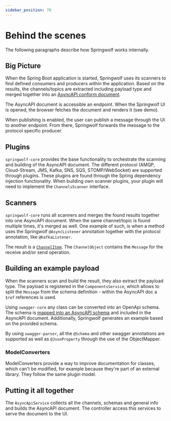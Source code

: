 ```yaml
---
sidebar_position: 70
---
```


# Behind the scenes

The following paragraphs describe how Springwolf works internally.

## Big Picture

When the Spring Boot application is started, Springwolf uses its scanners to find defined consumers and producers within the application.
Based on the results, the channels/topics are extracted including payload type and merged together into an [AsyncAPI conform document](https://www.asyncapi.com/docs/reference/specification/v3.0.0).

The AsyncAPI document is accessible an endpoint.
When the Springwolf UI is opened, the browser fetches the document and renders it (see demo).

When publishing is enabled, the user can publish a message through the UI to another endpoint.
From there, Springwolf forwards the message to the protocol specific producer.

## Plugins

`springwolf-core` provides the base functionality to orchestrate the scanning and building of the AsyncAPI document.
The different protocol (AMQP, Cloud-Stream, JMS, Kafka, SNS, SQS, STOMP/WebSocket) are supported through plugins.
These plugins are found through the Spring dependency injection functionality.
When building own scanner plugins, your plugin will need to implement the `ChannelsScanner` interface.

## Scanners

`springwolf-core` runs all scanners and merges the found results together into one AsyncAPI document.
When the same channel/topic is found multiple times, it's merged as well.
One example of such, is when a method uses the Springwolf `@AsyncListener` annotation together with the protocol annotation, like `@KafkaListener`.

The result is a [`ChannelItem`](https://www.asyncapi.com/docs/reference/specification/v3.0.0#channelObject).
The `ChannelObject` contains the `Message` for the receive and/or send operation.

## Building an example payload

When the scanners scan and build the result, they also extract the payload type.
The payload is registered in the `ComponentsService`, which allows to split the `Message` from the schema definition - within the AsyncAPI doc a `$ref` references is used.

Using `swagger-core` any class can be converted into an OpenApi schema.
The schema is [mapped into an AsyncAPI schema](https://www.asyncapi.com/docs/tutorials/getting-started/coming-from-openapi) and included in the AsyncAPI document.
Additionally, Springwolf generates an example based on the provided schema.

By using `swagger-parser`, all the `@Schema` and other swagger annotations are supported as well as `@JsonProperty` through the use of the ObjectMapper.

### ModelConverters

ModelConverters provide a way to improve documentation for classes, which can't be modified, for example because they're part of an external library.
They follow the same plugin model.

## Putting it all together

The `AsyncApiService` collects all the channels, schemas and general info and builds the AsyncAPI document.
The controller access this services to serve the document to the UI.
